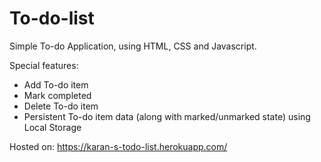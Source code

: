 # To-do-list

Simple To-do Application, using HTML, CSS and Javascript.

Special features:
- Add To-do item
- Mark completed
- Delete To-do item
- Persistent To-do item data (along with marked/unmarked state) using Local Storage

Hosted on: https://karan-s-todo-list.herokuapp.com/
